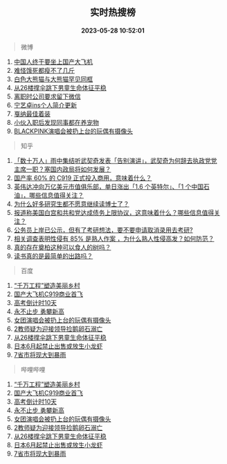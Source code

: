 <div align="center"><h2>实时热搜榜</h2><h4>2023-05-28 10:52:01</h4></div>

> 微博  

1. [中国人终于要坐上国产大飞机](https://s.weibo.com/weibo?q=%23%E4%B8%AD%E5%9B%BD%E4%BA%BA%E7%BB%88%E4%BA%8E%E8%A6%81%E5%9D%90%E4%B8%8A%E5%9B%BD%E4%BA%A7%E5%A4%A7%E9%A3%9E%E6%9C%BA%23&t=31&band_rank=1&Refer=top)<br />
2. [难怪饿死都瘦不了几斤](https://s.weibo.com/weibo?q=%E9%9A%BE%E6%80%AA%E9%A5%BF%E6%AD%BB%E9%83%BD%E7%98%A6%E4%B8%8D%E4%BA%86%E5%87%A0%E6%96%A4&t=31&band_rank=2&Refer=top)<br />
3. [白色大熊猫与大熊猫罕见同框](https://s.weibo.com/weibo?q=%23%E7%99%BD%E8%89%B2%E5%A4%A7%E7%86%8A%E7%8C%AB%E4%B8%8E%E5%A4%A7%E7%86%8A%E7%8C%AB%E7%BD%95%E8%A7%81%E5%90%8C%E6%A1%86%23&t=31&band_rank=3&Refer=top)<br />
4. [从26楼撑伞跳下男童生命体征平稳](https://s.weibo.com/weibo?q=%23%E4%BB%8E26%E6%A5%BC%E6%92%91%E4%BC%9E%E8%B7%B3%E4%B8%8B%E7%94%B7%E7%AB%A5%E7%94%9F%E5%91%BD%E4%BD%93%E5%BE%81%E5%B9%B3%E7%A8%B3%23&t=31&band_rank=4&Refer=top)<br />
5. [离职时公司要求留下微信](https://s.weibo.com/weibo?q=%23%E7%A6%BB%E8%81%8C%E6%97%B6%E5%85%AC%E5%8F%B8%E8%A6%81%E6%B1%82%E7%95%99%E4%B8%8B%E5%BE%AE%E4%BF%A1%23&t=31&band_rank=5&Refer=top)<br />
6. [宁艺卓ins个人简介更新](https://s.weibo.com/weibo?q=%23%E5%AE%81%E8%89%BA%E5%8D%93ins%E4%B8%AA%E4%BA%BA%E7%AE%80%E4%BB%8B%E6%9B%B4%E6%96%B0%23&t=31&band_rank=6&Refer=top)<br />
7. [戛纳最佳着装](https://s.weibo.com/weibo?q=%E6%88%9B%E7%BA%B3%E6%9C%80%E4%BD%B3%E7%9D%80%E8%A3%85&t=31&band_rank=7&Refer=top)<br />
8. [小伙入职后发现同事都在养宠物](https://s.weibo.com/weibo?q=%23%E5%B0%8F%E4%BC%99%E5%85%A5%E8%81%8C%E5%90%8E%E5%8F%91%E7%8E%B0%E5%90%8C%E4%BA%8B%E9%83%BD%E5%9C%A8%E5%85%BB%E5%AE%A0%E7%89%A9%23&t=31&band_rank=8&Refer=top)<br />
9. [BLACKPINK演唱会被扔上台的玩偶有摄像头](https://s.weibo.com/weibo?q=%23BLACKPINK%E6%BC%94%E5%94%B1%E4%BC%9A%E8%A2%AB%E6%89%94%E4%B8%8A%E5%8F%B0%E7%9A%84%E7%8E%A9%E5%81%B6%E6%9C%89%E6%91%84%E5%83%8F%E5%A4%B4%23&t=31&band_rank=9&Refer=top)<br />

> 知乎  

1. [「数十万人」雨中集结听武契奇发表「告别演讲」，武契奇为何辞去执政党党主席一职？塞国内政局将如何发展？](https://www.zhihu.com/question/603283312)<br />
2. [国产率 60% 的 C919 正式投入商用，意味着什么？](https://www.zhihu.com/question/603289064)<br />
3. [英伟达冲向万亿美元市值俱乐部，单日涨出「1.6 个英特尔」、「1 个中国石油」，哪些信息值得关注？](https://www.zhihu.com/question/603327119)<br />
4. [为什么好多研究生都不愿意继续读博士了？](https://www.zhihu.com/question/575717530)<br />
5. [报道称美国白宫和共和党达成债务上限协议，这意味着什么？哪些信息值得关注？](https://www.zhihu.com/question/603453790)<br />
6. [公务员上岸已公示，但有了考研想法，要不要申请取消录用去考研?](https://www.zhihu.com/question/602976700)<br />
7. [相关调查表明性侵有 85% 是熟人作案 ，为什么熟人性侵高发？如何防范？](https://www.zhihu.com/question/598215313)<br />
8. [真的存在奠柏这种可以食人的树吗？](https://www.zhihu.com/question/30746016)<br />
9. [读书真的是最简单的出路吗？](https://www.zhihu.com/question/603367206)<br />

> 百度  

1. [“千万工程”塑造美丽乡村](https://www.baidu.com/s?wd=%E2%80%9C%E5%8D%83%E4%B8%87%E5%B7%A5%E7%A8%8B%E2%80%9D%E5%A1%91%E9%80%A0%E7%BE%8E%E4%B8%BD%E4%B9%A1%E6%9D%91&sa=fyb_news&rsv_dl=fyb_news)<br />
2. [国产大飞机C919商业首飞](https://www.baidu.com/s?wd=%E5%9B%BD%E4%BA%A7%E5%A4%A7%E9%A3%9E%E6%9C%BAC919%E5%95%86%E4%B8%9A%E9%A6%96%E9%A3%9E&sa=fyb_news&rsv_dl=fyb_news)<br />
3. [高考倒计时10天](https://www.baidu.com/s?wd=%E9%AB%98%E8%80%83%E5%80%92%E8%AE%A1%E6%97%B610%E5%A4%A9&sa=fyb_news&rsv_dl=fyb_news)<br />
4. [永不止步 勇攀新高](https://www.baidu.com/s?wd=%E6%B0%B8%E4%B8%8D%E6%AD%A2%E6%AD%A5+%E5%8B%87%E6%94%80%E6%96%B0%E9%AB%98&sa=fyb_news&rsv_dl=fyb_news)<br />
5. [女团演唱会被扔上台的玩偶有摄像头](https://www.baidu.com/s?wd=%E5%A5%B3%E5%9B%A2%E6%BC%94%E5%94%B1%E4%BC%9A%E8%A2%AB%E6%89%94%E4%B8%8A%E5%8F%B0%E7%9A%84%E7%8E%A9%E5%81%B6%E6%9C%89%E6%91%84%E5%83%8F%E5%A4%B4&sa=fyb_news&rsv_dl=fyb_news)<br />
6. [2教师疑为迎接领导捡鹅卵石溺亡](https://www.baidu.com/s?wd=2%E6%95%99%E5%B8%88%E7%96%91%E4%B8%BA%E8%BF%8E%E6%8E%A5%E9%A2%86%E5%AF%BC%E6%8D%A1%E9%B9%85%E5%8D%B5%E7%9F%B3%E6%BA%BA%E4%BA%A1&sa=fyb_news&rsv_dl=fyb_news)<br />
7. [从26楼撑伞跳下男童生命体征平稳](https://www.baidu.com/s?wd=%E4%BB%8E26%E6%A5%BC%E6%92%91%E4%BC%9E%E8%B7%B3%E4%B8%8B%E7%94%B7%E7%AB%A5%E7%94%9F%E5%91%BD%E4%BD%93%E5%BE%81%E5%B9%B3%E7%A8%B3&sa=fyb_news&rsv_dl=fyb_news)<br />
8. [日本6月起禁止出售或放生小龙虾](https://www.baidu.com/s?wd=%E6%97%A5%E6%9C%AC6%E6%9C%88%E8%B5%B7%E7%A6%81%E6%AD%A2%E5%87%BA%E5%94%AE%E6%88%96%E6%94%BE%E7%94%9F%E5%B0%8F%E9%BE%99%E8%99%BE&sa=fyb_news&rsv_dl=fyb_news)<br />
9. [7省市将现大到暴雨](https://www.baidu.com/s?wd=7%E7%9C%81%E5%B8%82%E5%B0%86%E7%8E%B0%E5%A4%A7%E5%88%B0%E6%9A%B4%E9%9B%A8&sa=fyb_news&rsv_dl=fyb_news)<br />

> 哔哩哔哩  

1. [“千万工程”塑造美丽乡村](https://www.baidu.com/s?wd=%E2%80%9C%E5%8D%83%E4%B8%87%E5%B7%A5%E7%A8%8B%E2%80%9D%E5%A1%91%E9%80%A0%E7%BE%8E%E4%B8%BD%E4%B9%A1%E6%9D%91&sa=fyb_news&rsv_dl=fyb_news)<br />
2. [国产大飞机C919商业首飞](https://www.baidu.com/s?wd=%E5%9B%BD%E4%BA%A7%E5%A4%A7%E9%A3%9E%E6%9C%BAC919%E5%95%86%E4%B8%9A%E9%A6%96%E9%A3%9E&sa=fyb_news&rsv_dl=fyb_news)<br />
3. [高考倒计时10天](https://www.baidu.com/s?wd=%E9%AB%98%E8%80%83%E5%80%92%E8%AE%A1%E6%97%B610%E5%A4%A9&sa=fyb_news&rsv_dl=fyb_news)<br />
4. [永不止步 勇攀新高](https://www.baidu.com/s?wd=%E6%B0%B8%E4%B8%8D%E6%AD%A2%E6%AD%A5+%E5%8B%87%E6%94%80%E6%96%B0%E9%AB%98&sa=fyb_news&rsv_dl=fyb_news)<br />
5. [女团演唱会被扔上台的玩偶有摄像头](https://www.baidu.com/s?wd=%E5%A5%B3%E5%9B%A2%E6%BC%94%E5%94%B1%E4%BC%9A%E8%A2%AB%E6%89%94%E4%B8%8A%E5%8F%B0%E7%9A%84%E7%8E%A9%E5%81%B6%E6%9C%89%E6%91%84%E5%83%8F%E5%A4%B4&sa=fyb_news&rsv_dl=fyb_news)<br />
6. [2教师疑为迎接领导捡鹅卵石溺亡](https://www.baidu.com/s?wd=2%E6%95%99%E5%B8%88%E7%96%91%E4%B8%BA%E8%BF%8E%E6%8E%A5%E9%A2%86%E5%AF%BC%E6%8D%A1%E9%B9%85%E5%8D%B5%E7%9F%B3%E6%BA%BA%E4%BA%A1&sa=fyb_news&rsv_dl=fyb_news)<br />
7. [从26楼撑伞跳下男童生命体征平稳](https://www.baidu.com/s?wd=%E4%BB%8E26%E6%A5%BC%E6%92%91%E4%BC%9E%E8%B7%B3%E4%B8%8B%E7%94%B7%E7%AB%A5%E7%94%9F%E5%91%BD%E4%BD%93%E5%BE%81%E5%B9%B3%E7%A8%B3&sa=fyb_news&rsv_dl=fyb_news)<br />
8. [日本6月起禁止出售或放生小龙虾](https://www.baidu.com/s?wd=%E6%97%A5%E6%9C%AC6%E6%9C%88%E8%B5%B7%E7%A6%81%E6%AD%A2%E5%87%BA%E5%94%AE%E6%88%96%E6%94%BE%E7%94%9F%E5%B0%8F%E9%BE%99%E8%99%BE&sa=fyb_news&rsv_dl=fyb_news)<br />
9. [7省市将现大到暴雨](https://www.baidu.com/s?wd=7%E7%9C%81%E5%B8%82%E5%B0%86%E7%8E%B0%E5%A4%A7%E5%88%B0%E6%9A%B4%E9%9B%A8&sa=fyb_news&rsv_dl=fyb_news)<br />
